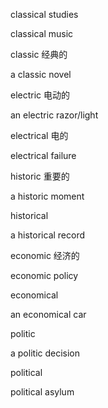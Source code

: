 classical studies

classical music

classic 经典的

a classic novel

electric 电动的

an electric razor/light

electrical 电的

electrical failure

historic 重要的

a historic moment

historical

a historical record

economic 经济的

economic policy

economical 

an economical car

politic 

a politic decision

political

political asylum